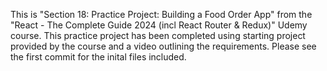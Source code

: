 This is "Section 18: Practice Project: Building a Food Order App" from the "React - The Complete Guide 2024 (incl React Router & Redux)" Udemy course.
This practice project has been completed using starting project provided by the course and a video outlining the requirements.
Please see the first commit for the inital files included.
